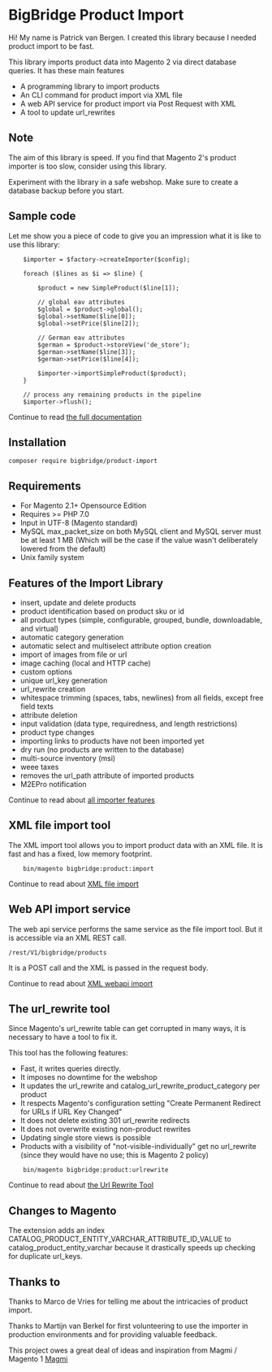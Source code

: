 # BigBridge Product Import

Hi! My name is Patrick van Bergen. I created this library because I needed product import to be fast.

This library imports product data into Magento 2 via direct database queries. It has these main features

* A programming library to import products
* An CLI command for product import via XML file
* A web API service for product import via Post Request with XML
* A tool to update url_rewrites

## Note

The aim of this library is speed. If you find that Magento 2's product importer is too slow, consider using this library.

Experiment with the library in a safe webshop. Make sure to create a database backup before you start.

## Sample code

Let me show you a piece of code to give you an impression what it is like to use this library:

        $importer = $factory->createImporter($config);

        foreach ($lines as $i => $line) {

            $product = new SimpleProduct($line[1]);

            // global eav attributes
            $global = $product->global();
            $global->setName($line[0]);
            $global->setPrice($line[2]);

            // German eav attributes
            $german = $product->storeView('de_store');
            $german->setName($line[3]);
            $german->setPrice($line[4]);

            $importer->importSimpleProduct($product);
        }

        // process any remaining products in the pipeline
        $importer->flush();

 
Continue to read [the full documentation](doc/importer.md)

## Installation

    composer require bigbridge/product-import

## Requirements

* For Magento 2.1+ Opensource Edition
* Requires >= PHP 7.0
* Input in UTF-8 (Magento standard)
* MySQL max_packet_size on both MySQL client and MySQL server must be at least 1 MB (Which will be the case if the value wasn't deliberately lowered from the default)
* Unix family system

## Features of the Import Library

* insert, update and delete products
* product identification based on product sku or id
* all product types (simple, configurable, grouped, bundle, downloadable, and virtual)
* automatic category generation
* automatic select and multiselect attribute option creation
* import of images from file or url
* image caching (local and HTTP cache)
* custom options
* unique url_key generation
* url_rewrite creation
* whitespace trimming (spaces, tabs, newlines) from all fields, except free field texts
* attribute deletion
* input validation (data type, requiredness,  and length restrictions)
* product type changes
* importing links to products have not been imported yet
* dry run (no products are written to the database)
* multi-source inventory (msi)
* weee taxes
* removes the url_path attribute of imported products
* M2EPro notification

Continue to read about [all importer features](doc/importer.md)

## XML file import tool

The XML import tool allows you to import product data with an XML file. It is fast and has a fixed, low memory footprint.

~~~
    bin/magento bigbridge:product:import
~~~

Continue to read about  [XML file import](doc/xml-file-import.md)

## Web API import service

The web api service performs the same service as the file import tool. But it is accessible via an XML REST call.

    /rest/V1/bigbridge/products

It is a POST call and the XML is passed in the request body.

Continue to read about [XML webapi import](doc/xml-webapi-import.md)

## The url_rewrite tool

Since Magento's url_rewrite table can get corrupted in many ways, it is necessary to have a tool to fix it.

This tool has the following features:

* Fast, it writes queries directly.
* It imposes no downtime for the webshop
* It updates the url_rewrite and catalog_url_rewrite_product_category per product
* It respects Magento's configuration setting "Create Permanent Redirect for URLs if URL Key Changed"
* It does not delete existing 301 url_rewrite redirects
* It does not overwrite existing non-product rewrites
* Updating single store views is possible
* Products with a visibility of "not-visible-individually" get no url_rewrite (since they would have no use; this is Magento 2 policy)

~~~
    bin/magento bigbridge:product:urlrewrite
~~~

Continue to read about [the Url Rewrite Tool](doc/url-rewrite-tool.md)

## Changes to Magento

The extension adds an index CATALOG_PRODUCT_ENTITY_VARCHAR_ATTRIBUTE_ID_VALUE to catalog_product_entity_varchar because it drastically speeds up checking for duplicate url_keys.

## Thanks to

Thanks to Marco de Vries for telling me about the intricacies of product import.

Thanks to Martijn van Berkel for first volunteering to use the importer in production environments and for providing valuable feedback.

This project owes a great deal of ideas and inspiration from Magmi / Magento 1 [Magmi](https://github.com/dweeves/magmi-git)

